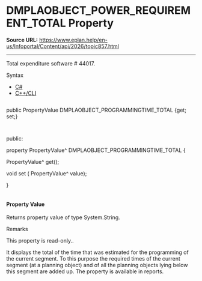 # DMPLAOBJECT_POWER_REQUIREMENT_TOTAL Property

**Source URL:** https://www.eplan.help/en-us/Infoportal/Content/api/2026/topic857.html

---

Total expenditure software # 44017.

Syntax

- [C#](#i-syntax-CS)
- [C++/CLI](#i-syntax-CPP2005)

```
```
public PropertyValue DMPLAOBJECT_PROGRAMMINGTIME_TOTAL {get; set;}
```
```

```
```
public:

property PropertyValue^ DMPLAOBJECT_PROGRAMMINGTIME_TOTAL {

   PropertyValue^ get();

   void set (    PropertyValue^ value);

}
```
```

#### Property Value

Returns property value of type System.String.

Remarks

This property is read-only..

It displays the total of the time that was estimated for the programming of the current segment. To this purpose the required times of the current segment (at a planning object) and of all the planning objects lying below this segment are added up. The property is available in reports.
